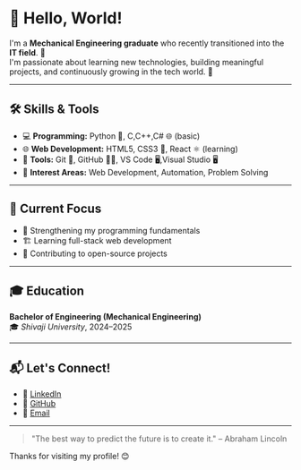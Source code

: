 # 👋 Hello, World!

I'm a **Mechanical Engineering graduate** who recently transitioned into the **IT field**. 🚀  
I'm passionate about learning new technologies, building meaningful projects, and continuously growing in the tech world. 🌱

---

## 🛠️ Skills & Tools
- 💻 **Programming:** Python 🐍, C,C++,C# 🌐 (basic)
- 🌐 **Web Development:** HTML5, CSS3 🎨, React ⚛️ (learning)
- 🧰 **Tools:** Git 🔧, GitHub 🐱‍💻, VS Code 🖥️,Visual Studio 🖥️
- 🎯 **Interest Areas:** Web Development, Automation, Problem Solving

---

## 📌 Current Focus
- 🧠 Strengthening my programming fundamentals
- 🏗️ Learning full-stack web development
- 🤝 Contributing to open-source projects

---

## 🎓 Education
**Bachelor of Engineering (Mechanical Engineering)**  
🎓 *Shivaji University*, 2024–2025

---

## 📬 Let's Connect!
- 🔗 [LinkedIn](www.linkedin.com/in/sarthak-kadam-260193275)
- 🐙 [GitHub](https://github.com/sarthakkadam28)
- 📧 [Email](sarthakkadam7777@gmail.com)

---

> "The best way to predict the future is to create it." – Abraham Lincoln

Thanks for visiting my profile! 😊

